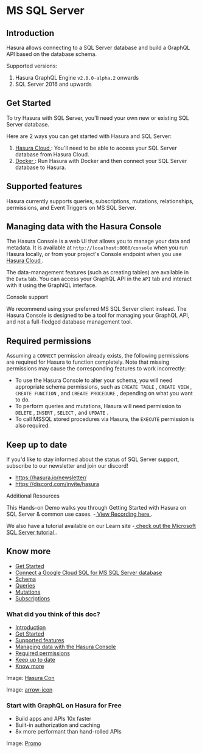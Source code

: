 # MS SQL Server

## Introduction​

Hasura allows connecting to a SQL Server database and build a GraphQL API based on the database schema.

Supported versions:

1. Hasura GraphQL Engine `v2.0.0-alpha.2` onwards
2. SQL Server 2016 and upwards


## Get Started​

To try Hasura with SQL Server, you'll need your own new or existing SQL Server database.

Here are 2 ways you can get started with Hasura and SQL Server:

1. [ Hasura Cloud ](https://hasura.io/docs/latest/databases/ms-sql-server/getting-started/cloud/): You'll need to be able to access your SQL Server
database from Hasura Cloud.
2. [ Docker ](https://hasura.io/docs/latest/databases/ms-sql-server/getting-started/docker/): Run Hasura with Docker and then connect your SQL
Server database to Hasura.


## Supported features​

Hasura currently supports queries, subscriptions, mutations, relationships, permissions, and Event Triggers on MS SQL
Server.

## Managing data with the Hasura Console​

The Hasura Console is a web UI that allows you to manage your data and metadata. It is available at `http://localhost:8080/console` when you run Hasura locally, or from your project's Console endpoint when you use[ Hasura Cloud ](https://cloud.hasura.io).

The data-management features (such as creating tables) are available in the `Data` tab. You can access your GraphQL API
in the `API` tab and interact with it using the GraphiQL interface.

Console support

We recommend using your preferred MS SQL Server client instead. The Hasura Console is designed to be a tool for managing
your GraphQL API, and not a full-fledged database management tool.

## Required permissions​

Assuming a `CONNECT` permission already exists, the following permissions are required for Hasura to function
completely. Note that missing permissions may cause the corresponding features to work incorrectly:

- To use the Hasura Console to alter your schema, you will need appropriate schema permissions, such as `CREATE TABLE` , `CREATE VIEW` , `CREATE FUNCTION` , and `CREATE PROCEDURE` , depending on what you want to do.
- To perform queries and mutations, Hasura will need permission to `DELETE` , `INSERT` , `SELECT` , and `UPDATE` .
- To call MSSQL stored procedures via Hasura, the `EXECUTE` permission is also required.


## Keep up to date​

If you'd like to stay informed about the status of SQL Server support, subscribe to our newsletter and join our discord!

- [ https://hasura.io/newsletter/ ](https://hasura.io/newsletter/)
- [ https://discord.com/invite/hasura ](https://discord.com/invite/hasura)


Additional Resources

This Hands-on Demo walks you through Getting Started with Hasura on SQL Server & common use cases. -[ View Recording here ](https://hasura.io/events/webinar/hasura-sql-server/?pg=docs&plcmt=body&cta=view-recording&tech=).

We also have a tutorial available on our Learn site -[ check out the Microsoft SQL Server tutorial ](https://hasura.io/learn/database/microsoft-sql-server/introduction/).

## Know more​

- [ Get Started ](https://hasura.io/docs/latest/databases/ms-sql-server/getting-started/index/)
- [ Connect a Google Cloud SQL for MS SQL Server database ](https://hasura.io/docs/latest/databases/ms-sql-server/gcp/)
- [ Schema ](https://hasura.io/docs/latest/schema/ms-sql-server/index/)
- [ Queries ](https://hasura.io/docs/latest/queries/ms-sql-server/index/)
- [ Mutations ](https://hasura.io/docs/latest/mutations/ms-sql-server/index/)
- [ Subscriptions ](https://hasura.io/docs/latest/subscriptions/ms-sql-server/index/)


### What did you think of this doc?

- [ Introduction ](https://hasura.io/docs/latest/databases/ms-sql-server/index/#introduction)
- [ Get Started ](https://hasura.io/docs/latest/databases/ms-sql-server/index/#get-started)
- [ Supported features ](https://hasura.io/docs/latest/databases/ms-sql-server/index/#supported-features)
- [ Managing data with the Hasura Console ](https://hasura.io/docs/latest/databases/ms-sql-server/index/#managing-data-with-the-hasura-console)
- [ Required permissions ](https://hasura.io/docs/latest/databases/ms-sql-server/index/#required-permissions)
- [ Keep up to date ](https://hasura.io/docs/latest/databases/ms-sql-server/index/#keep-up-to-date)
- [ Know more ](https://hasura.io/docs/latest/databases/ms-sql-server/index/#know-more)


Image: [ Hasura Con ](https://res.cloudinary.com/dh8fp23nd/image/upload/v1686154570/hasura-con-2023/has-con-light-date_r2a2ud.png)

Image: [ arrow-icon ](https://res.cloudinary.com/dh8fp23nd/image/upload/v1683723549/main-web/chevron-right_ldbi7d.png)

### Start with GraphQL on Hasura for Free

- Build apps and APIs 10x faster
- Built-in authorization and caching
- 8x more performant than hand-rolled APIs


Image: [ Promo ](https://hasura.io/docs/assets/images/hasura-free-ff60e409244e0ea12b5a3045d1a9096b.png)